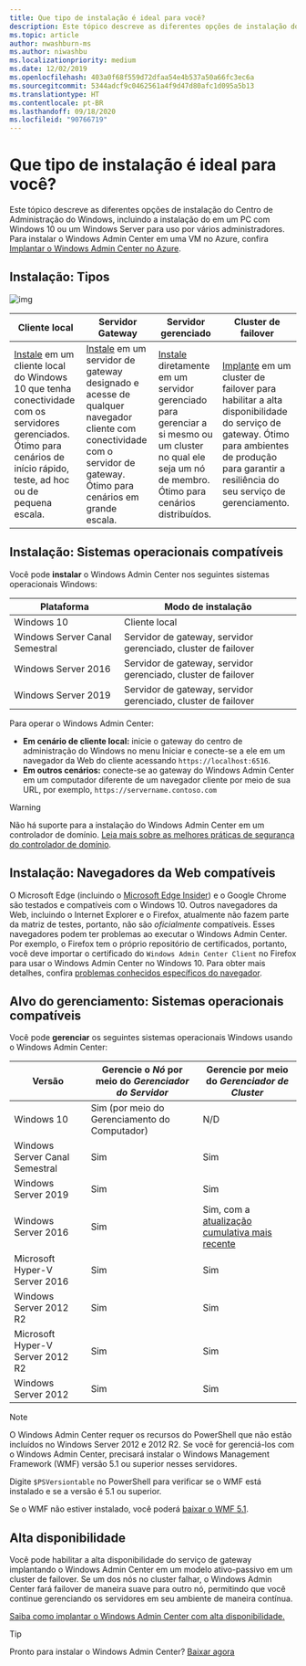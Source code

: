 ```yaml
---
title: Que tipo de instalação é ideal para você?
description: Este tópico descreve as diferentes opções de instalação do Centro de Administração do Windows, incluindo a instalação do em um PC com Windows 10 ou um Windows Server para uso por vários administradores.
ms.topic: article
author: nwashburn-ms
ms.author: niwashbu
ms.localizationpriority: medium
ms.date: 12/02/2019
ms.openlocfilehash: 403a0f68f559d72dfaa54e4b537a50a66fc3ec6a
ms.sourcegitcommit: 5344adcf9c0462561a4f9d47d80afc1d095a5b13
ms.translationtype: HT
ms.contentlocale: pt-BR
ms.lasthandoff: 09/18/2020
ms.locfileid: "90766719"
---
```

# <a name="what-type-of-installation-is-right-for-you"></a>Que tipo de instalação é ideal para você?

Este tópico descreve as diferentes opções de instalação do Centro de Administração do Windows, incluindo a instalação do em um PC com Windows 10 ou um Windows Server para uso por vários administradores. Para instalar o Windows Admin Center em uma VM no Azure, confira [Implantar o Windows Admin Center no Azure](../azure/deploy-wac-in-azure.md).

## <a name="installation-types"></a>Instalação: Tipos

![img](../media/deployment-options/install-options.PNG)

| Cliente local                                | Servidor Gateway                                  | Servidor gerenciado                               | Cluster de failover                           |
|---------------------------------------------|-------------------------------------------------|----------------------------------------------|--------------------------------------------|
| [Instale](../deploy/install.md) em um cliente local do Windows 10 que tenha conectividade com os servidores gerenciados.  Ótimo para cenários de início rápido, teste, ad hoc ou de pequena escala. |[Instale](../deploy/install.md) em um servidor de gateway designado e acesse de qualquer navegador cliente com conectividade com o servidor de gateway.  Ótimo para cenários em grande escala. | [Instale](../deploy/install.md) diretamente em um servidor gerenciado para gerenciar a si mesmo ou um cluster no qual ele seja um nó de membro.  Ótimo para cenários distribuídos. | [Implante](#high-availability) em um cluster de failover para habilitar a alta disponibilidade do serviço de gateway. Ótimo para ambientes de produção para garantir a resiliência do seu serviço de gerenciamento. |

## <a name="installation-supported-operating-systems"></a>Instalação: Sistemas operacionais compatíveis

Você pode **instalar** o Windows Admin Center nos seguintes sistemas operacionais Windows:

| **Plataforma**                       | **Modo de instalação** |
| -----------------------------------| --------------------- |
| Windows 10                         | Cliente local |
| Windows Server Canal Semestral | Servidor de gateway, servidor gerenciado, cluster de failover |
| Windows Server 2016                | Servidor de gateway, servidor gerenciado, cluster de failover |
| Windows Server 2019                | Servidor de gateway, servidor gerenciado, cluster de failover |

Para operar o Windows Admin Center:

- **Em cenário de cliente local:** inicie o gateway do centro de administração do Windows no menu Iniciar e conecte-se a ele em um navegador da Web do cliente acessando `https://localhost:6516`.
- **Em outros cenários:** conecte-se ao gateway do Windows Admin Center em um computador diferente de um navegador cliente por meio de sua URL, por exemplo, `https://servername.contoso.com`

> [!WARNING]
> Não há suporte para a instalação do Windows Admin Center em um controlador de domínio. [Leia mais sobre as melhores práticas de segurança do controlador de domínio](../../../identity/ad-ds/plan/security-best-practices/securing-domain-controllers-against-attack.md).

## <a name="installation-supported-web-browsers"></a>Instalação: Navegadores da Web compatíveis

O Microsoft Edge (incluindo o [Microsoft Edge Insider](https://microsoftedgeinsider.com)) e o Google Chrome são testados e compatíveis com o Windows 10. Outros navegadores da Web, incluindo o Internet Explorer e o Firefox, atualmente não fazem parte da matriz de testes, portanto, não são *oficialmente* compatíveis. Esses navegadores podem ter problemas ao executar o Windows Admin Center. Por exemplo, o Firefox tem o próprio repositório de certificados, portanto, você deve importar o certificado do `Windows Admin Center Client` no Firefox para usar o Windows Admin Center no Windows 10. Para obter mais detalhes, confira [problemas conhecidos específicos do navegador](../support/known-issues.md#browser-specific-issues).

## <a name="management-target-supported-operating-systems"></a>Alvo do gerenciamento: Sistemas operacionais compatíveis

Você pode **gerenciar** os seguintes sistemas operacionais Windows usando o Windows Admin Center:

| Versão | Gerencie o *Nó* por meio do *Gerenciador do Servidor* | Gerencie por meio do *Gerenciador de Cluster* |
| ------------------------- |--------------- | ----- |
| Windows 10 | Sim (por meio do Gerenciamento do Computador) | N/D |
| Windows Server Canal Semestral | Sim | Sim |
| Windows Server 2019 | Sim | Sim |
| Windows Server 2016 | Sim | Sim, com a [atualização cumulativa mais recente](../use/manage-hyper-converged.md#prepare-your-windows-server-2016-cluster-for-windows-admin-center) |
| Microsoft Hyper-V Server 2016 | Sim | Sim |
| Windows Server 2012 R2 | Sim | Sim |
| Microsoft Hyper-V Server 2012 R2 | Sim | Sim |
| Windows Server 2012 | Sim | Sim |

> [!NOTE]
> O Windows Admin Center requer os recursos do PowerShell que não estão incluídos no Windows Server 2012 e 2012 R2. Se você for gerenciá-los com o Windows Admin Center, precisará instalar o Windows Management Framework (WMF) versão 5.1 ou superior nesses servidores.
>
> Digite `$PSVersiontable` no PowerShell para verificar se o WMF está instalado e se a versão é 5.1 ou superior.
>
> Se o WMF não estiver instalado, você poderá [baixar o WMF 5.1](https://www.microsoft.com/download/details.aspx?id=54616).

## <a name="high-availability"></a>Alta disponibilidade

Você pode habilitar a alta disponibilidade do serviço de gateway implantando o Windows Admin Center em um modelo ativo-passivo em um cluster de failover. Se um dos nós no cluster falhar, o Windows Admin Center fará failover de maneira suave para outro nó, permitindo que você continue gerenciando os servidores em seu ambiente de maneira contínua.

[Saiba como implantar o Windows Admin Center com alta disponibilidade.](../deploy/high-availability.md)

> [!Tip]
> Pronto para instalar o Windows Admin Center? [Baixar agora](../overview.md)